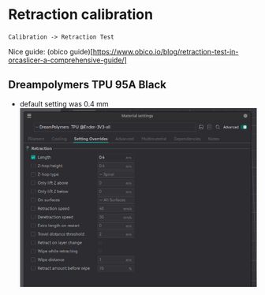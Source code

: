 # Retraction calibration

`Calibration -> Retraction Test`


Nice guide: 
(obico guide)[https://www.obico.io/blog/retraction-test-in-orcaslicer-a-comprehensive-guide/]


## Dreampolymers TPU 95A Black

- default setting was 0.4 mm
![Setting OVerride- Retraction Length](image-6.png)

